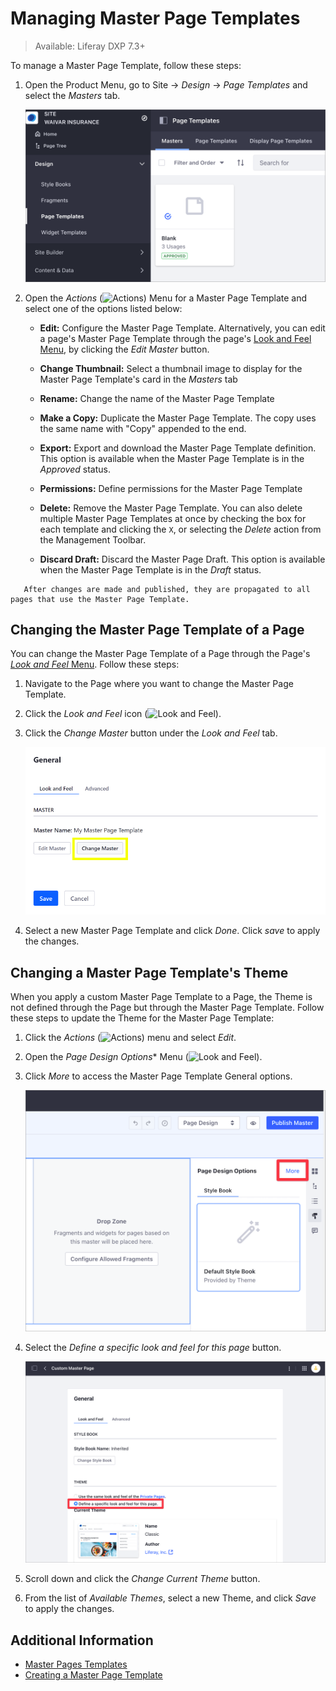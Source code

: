 # Managing Master Page Templates

> Available: Liferay DXP 7.3+

To manage a Master Page Template, follow these steps:

1. Open the Product Menu, go to Site &rarr; *Design* &rarr; *Page Templates* and select the *Masters* tab.

    ![Manage the Master Page Template from the Masters tab of the Page Templates application.](./managing-master-page-templates/images/01.png)

1. Open the *Actions* (![Actions](./../../../images/icon-actions.png)) Menu for a Master Page Template and select one of the options listed below:

    - **Edit:** Configure the Master Page Template. Alternatively, you can edit a page's Master Page Template through the page's [Look and Feel Menu](../building-and-managing-content-pages/editing-content-pages.md#look-and-feel), by clicking the *Edit Master* button.

    - **Change Thumbnail:** Select a thumbnail image to display for the Master Page Template's card in the *Masters* tab

    - **Rename:** Change the name of the Master Page Template

    - **Make a Copy:** Duplicate the Master Page Template. The copy uses the same name with "Copy" appended to the end.

    - **Export:** Export and download the Master Page Template definition. This option is available when the Master Page Template is in the *Approved* status.

    - **Permissions:** Define permissions for the Master Page Template

    - **Delete:** Remove the Master Page Template. You can also delete multiple Master Page Templates at once by checking the box for each template and clicking the `X`, or selecting the *Delete* action from the Management Toolbar.

    - **Discard Draft:** Discard the Master Page Draft. This option is available when the Master Page Template is in the *Draft* status.

```note::
   After changes are made and published, they are propagated to all pages that use the Master Page Template.
```

## Changing the Master Page Template of a Page

You can change the Master Page Template of a Page through the Page's [*Look and Feel* Menu](../building-and-managing-content-pages/editing-content-pages.md#look-and-feel). Follow these steps:

1. Navigate to the Page where you want to change the Master Page Template.
1. Click the *Look and Feel* icon (![Look and Feel](../../../images/icon-look-and-feel.png)).
1. Click the *Change Master* button under the *Look and Feel* tab.

    ![Click the Change Master button to choose a different Master Page Template.](./managing-master-page-templates/images/03.png)

1. Select a new Master Page Template and click *Done*. Click *save* to apply the changes.

## Changing a Master Page Template's Theme

When you apply a custom Master Page Template to a Page, the Theme is not defined through the Page but through the Master Page Template. Follow these steps to update the Theme for the Master Page Template:

1. Click the *Actions* (![Actions](./../../../images/icon-actions.png)) menu and select *Edit*.
1. Open the *Page Design Options** Menu (![Look and Feel](../../../images/icon-look-and-feel.png)).
1. Click *More* to access the Master Page Template General options.

   ![Click the More link in the Page Design Option menu to change access the Master Page Template General Options](./managing-master-page-templates/images/06.png)

1. Select the *Define a specific look and feel for this page* button.

    ![Select a new Master Page Template from the available options.](./managing-master-page-templates/images/05.png)

1. Scroll down and click the *Change Current Theme* button.
1. From the list of *Available Themes*, select a new Theme, and click *Save* to apply the changes.

## Additional Information

- [Master Pages Templates](./master-page-templates.md)
- [Creating a Master Page Template](./creating-a-master-page-template.md)

